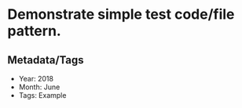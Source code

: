 # Demonstrate simple test code/file pattern.

## Metadata/Tags

* Year: 2018
* Month: June
* Tags: Example